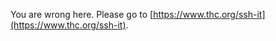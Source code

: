 
You are wrong here. Please go to [https://www.thc.org/ssh-it](https://www.thc.org/ssh-it).
















